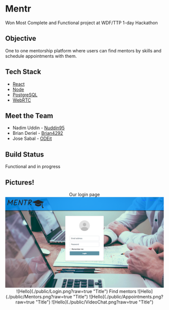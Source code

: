 # Mentr
Won Most Complete and Functional project at WDF/TTP 1-day Hackathon

## Objective
One to one mentorship platform where users can find mentors by skills and schedule appointments with them.

## Tech Stack
* [React](https://reactjs.org/)
* [Node](https://nodejs.org/en/)
* [PostgreSQL](https://www.postgresql.org/)
* [WebRTC](https://webrtc.org/)

## Meet the Team
* Nadim Uddin - [Nuddin95](https://github.com/nuddin95) 
* Brian Deriel - [Brian4292](https://github.com/Brian4292) 
* Jose Sabal - [ODEit](https://github.com/ODEit)

## Build Status
Functional and in progress

## Pictures!
<p align = "center" >Our login page
 <img src = './public/Login.png'/>
![Hello](./public/Login.png?raw=true "Title")
Find mentors
![Hello](./public/Mentors.png?raw=true "Title")
![Hello](./public/Appointments.png?raw=true "Title")
![Hello](./public/VideoChat.png?raw=true "Title")
</p>

